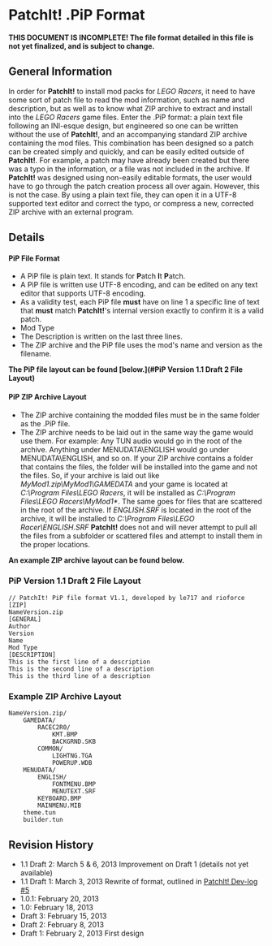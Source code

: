 PatchIt! .PiP Format
====================

**THIS DOCUMENT IS INCOMPLETE! The file format detailed in this file is not yet finalized, and is subject to change.**

General Information
-------------------

In order for **PatchIt!** to install mod packs for *LEGO Racers*, it need to have some sort of patch file to read the mod information, such as name and 
description, but as well as to know what ZIP archive to extract and install into the *LEGO Racers* game files. Enter the .PiP format: a plain text file 
following an INI-esque design, but engineered so one can be written without the use of **PatchIt!**, and an accompanying standard ZIP archive containing the 
mod files. This combination has been designed so a patch can be created simply and quickly, and can be easily edited outside of **PatchIt!**. For example, a 
patch may have already been created but there was a typo in the information, or a file was not included in the archive. If **PatchIt!** was designed using 
non-easily editable formats, the user would have to go through the patch creation process all over again. However, this is not the case. By using a plain text 
file, they can open it in a UTF-8 supported text editor and correct the typo, or compress a new, corrected ZIP archive with an external program.

Details
-------

#### PiP File Format

* A PiP file is plain text. It stands for **P**atch **I**t **P**atch.
* A PiP file is written use UTF-8 encoding, and can be edited on any text editor that supports UTF-8 encoding.
* As a validity test, each PiP file **must** have on line 1 a specific line of text that **must** match **PatchIt!**'s internal version exactly 
to confirm it is a valid patch.
* Mod Type
* The Description is written on the last three lines.
* The ZIP archive and the PiP file uses the mod's name and version as the filename.

**The PiP file layout can be found [below.](#PiP Version 1.1 Draft 2 File Layout)**

#### PiP ZIP Archive Layout

* The ZIP archive containing the modded files must be in the same folder as the .PiP file.
* The ZIP archive needs to be laid out in the same way the game would use them. For example: Any TUN audio would go in the root of the archive. Anything under 
MENUDATA\ENGLISH would go under MENUDATA\ENGLISH, and so on. If your ZIP archive contains a folder that contains the files, the folder will be installed into 
the game and not the files. So, if your archive is laid out like *MyMod1.zip\MyMod1\GAMEDATA* and your game is located at *C:\Program Files\LEGO Racers*, it 
will be installed as *C:\Program Files\LEGO Racers\MyMod1\**. 
The same goes for files that are scattered in the root of the archive. If *ENGLISH.SRF* is located in the root of the archive, it will be installed to *C:\Program Files\LEGO Racer\ENGLISH.SRF*
**PatchIt!** does not and will never attempt to pull all the files from a subfolder or scattered files and attempt to install them in the proper locations. 

**An example ZIP archive layout can be found below.**

### PiP Version 1.1 Draft 2 File Layout

```
// PatchIt! PiP file format V1.1, developed by le717 and rioforce
[ZIP]
NameVersion.zip
[GENERAL]
Author
Version
Name
Mod Type
[DESCRIPTION]
This is the first line of a description
This is the second line of a description
This is the third line of a description
```

### Example ZIP Archive Layout

```
NameVersion.zip/
    GAMEDATA/
        RACEC2R0/
			KMT.BMP
			BACKGRND.SKB
		COMMON/
			LIGHTNG.TGA
			POWERUP.WDB
    MENUDATA/
		ENGLISH/
			FONTMENU.BMP
			MENUTEXT.SRF
        KEYBOARD.BMP
		MAINMENU.MIB
    theme.tun
	builder.tun
```

Revision History
----------------
* 1.1 Draft 2: March 5 & 6, 2013
Improvement on Draft 1 (details not yet available)
* 1.1 Draft 1: March 3, 2013
Rewrite of format, outlined in [PatchIt! Dev-log #5](http://wp.me/p1V5ge-yl)
* 1.0.1: February 20, 2013
* 1.0: February 18, 2013
* Draft 3: February 15, 2013
* Draft 2: February 8, 2013
* Draft 1: February 2, 2013
First design
